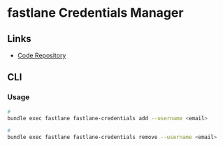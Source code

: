 # fastlane Credentials Manager

## Links

- [Code Repository](https://github.com/fastlane/fastlane/tree/master/credentials_manager)

## CLI

### Usage

```sh
#
bundle exec fastlane fastlane-credentials add --username <email>

#
bundle exec fastlane fastlane-credentials remove --username <email>
```
